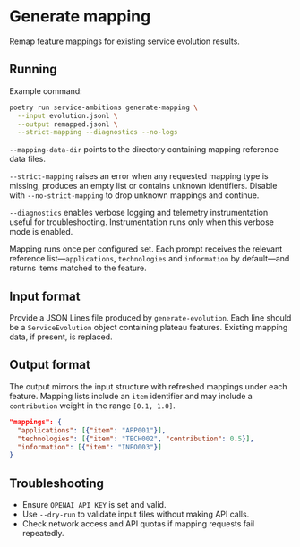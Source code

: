 # Generate mapping

Remap feature mappings for existing service evolution results.

## Running

Example command:

```bash
poetry run service-ambitions generate-mapping \
  --input evolution.jsonl \
  --output remapped.jsonl \
  --strict-mapping --diagnostics --no-logs
```

`--mapping-data-dir` points to the directory containing mapping reference data
files.

`--strict-mapping` raises an error when any requested mapping type is missing,
produces an empty list or contains unknown identifiers. Disable with
`--no-strict-mapping` to drop unknown mappings and continue.

`--diagnostics` enables verbose logging and telemetry instrumentation useful for
troubleshooting. Instrumentation runs only when this verbose mode is enabled.

Mapping runs once per configured set. Each prompt receives the relevant
reference list—`applications`, `technologies` and `information` by default—and
returns items matched to the feature.

## Input format

Provide a JSON Lines file produced by `generate-evolution`. Each line should be a
`ServiceEvolution` object containing plateau features. Existing mapping data, if
present, is replaced.

## Output format

The output mirrors the input structure with refreshed mappings under each
feature. Mapping lists include an `item` identifier and may include a
`contribution` weight in the range `[0.1, 1.0]`.

```json
"mappings": {
  "applications": [{"item": "APP001"}],
  "technologies": [{"item": "TECH002", "contribution": 0.5}],
  "information": [{"item": "INFO003"}]
}
```

## Troubleshooting

- Ensure `OPENAI_API_KEY` is set and valid.
- Use `--dry-run` to validate input files without making API calls.
- Check network access and API quotas if mapping requests fail repeatedly.
